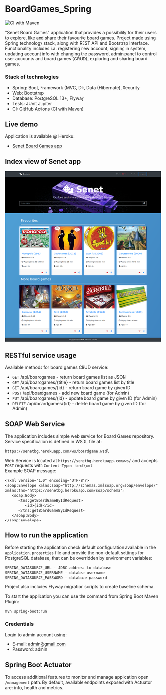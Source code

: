 # BoardGames_Spring
![CI with Maven](https://github.com/AreXe/BoardGames_Spring/actions/workflows/maven.yml/badge.svg)

"Senet Board Games" application that provides a possibility for their users to explore, like and share their favourite board games. Project made using Spring technology stack, along with REST API and Bootstrap interface.<br/>
Functionality includes i.a. registering new account, signing in system, updating account info with changing the password, admin panel to control user accounts and board games (CRUD), exploring and sharing board games.

### Stack of technologies
* Spring: Boot, Framework (MVC, DI), Data (Hibernate), Security
* Web: Bootstrap
* Database: PostgreSQL 13+, Flyway
* Tests: JUnit Jupiter
* CI: GitHub Actions (CI with Maven)

## Live demo
Application is available @ Heroku:
* [Senet Board Games app](https://senetbg.herokuapp.com/)

## Index view of Senet app
![senet-view](images/senet-view.png)

## RESTful service usage
Available methods for board games CRUD service:
* `GET` /api/boardgames - return board games list as JSON
* `GET` /api/boardgames/{title} - return board games list by title
* `GET` /api/boardgames/{id} - return board game by given ID
* `POST` /api/boardgames - add new board game (for Admin)
* `PUT` /api/boardgames/{id} - update board game by given ID (for Admin)
* `DELETE` /api/boardgames/{id} - delete board game by given ID (for Admin)

## SOAP Web Service
The application includes simple web service for Board Games repository.
Service specification is defined in WSDL file at:
```
https://senetbg.herokuapp.com/ws/boardgame.wsdl
```
Web Service is located at ``https://senetbg.herokuapp.com/ws/`` and accepts ``POST`` requests with ``Content-Type: text\xml``  
Example SOAP message:
```
<?xml version="1.0" encoding="UTF-8"?>
<soap:Envelope xmlns:soap="http://schemas.xmlsoap.org/soap/envelope/" xmlns:tns="https://senetbg.herokuapp.com/soap/schema">
   <soap:Body>
      <tns:getBoardGameByIdRequest>
         <id>{id}</id>
      </tns:getBoardGameByIdRequest>
   </soap:Body>
</soap:Envelope>
```

## How to run the application
Before starting the application check default configuration available in the `application.properties` file and provide the non-default settings for PostgreSQL database, that can be overridden by environment variables:
```
SPRING_DATASOURCE_URL - JDBC address to database
SPRING_DATASOURCE_USERNAME - databse username
SPRING_DATASOURCE_PASSWORD - database password
```
Project also includes Flyway migration scripts to create baseline schema.

To start the application you can use the command from Spring Boot Maven Plugin:
```
mvn spring-boot:run
```
### Credentials
Login to admin account using:
* E-mail: admin@gmail.com
* Password: admin

## Spring Boot Actuator
To access additional features to monitor and manage application open `/management` path.
By default, available endpoints exposed with Actuator are: info, health and metrics.